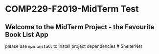 # COMP229-F2019-MidTerm Test

## Welcome to the MidTerm Project - the Favourite Book List App

please use **`npm install`** to install project dependencies
#   S h e l t e r N e t  
 